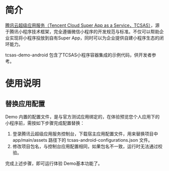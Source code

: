 # 简介

[腾讯云超级应用服务（Tencent Cloud Super App as a Service，TCSAS）](https://www.tencentcloud.com/products/tcsas)，源于腾讯小程序技术框架，完全遵循微信小程序的开发规范与标准。不仅可以帮助企业实现将小程序投放到自有Super App，同时可以为企业提供自建小程序生态的闭环能力。

tcsas-demo-android 包含了TCSAS小程序容器集成的示例代码，供开发者参考。

# 使用说明

## 替换应用配置

Demo 内置的配置文件，是与官方测试应用绑定的，在体验预览您个人应用下的小程序前，需按如下步骤完成配置替换：

1. 登录腾讯云超级应用服务控制台，下载宿主应用配置文件，用来替换项目中 app/main/assets 路径下的 tcsas-android-configurations.json 文件。
2. 修改项目包名，与控制台应用配置相同，如果包名不一致，运行时无法通过校验。

完成上述步骤，即可运行体验 Demo基本功能了。
